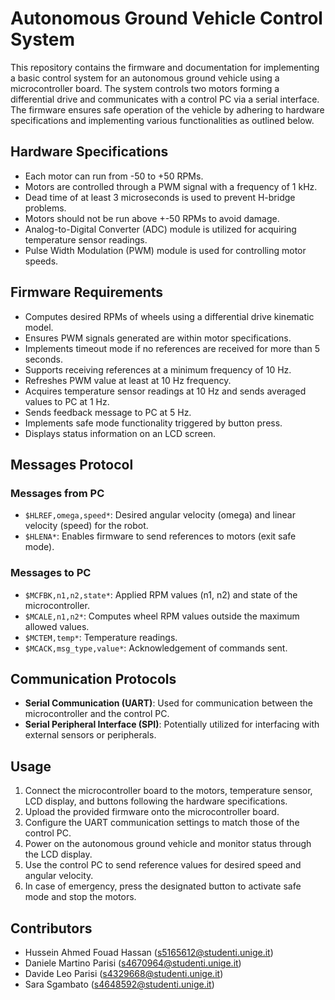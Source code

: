 # Autonomous Ground Vehicle Control System

This repository contains the firmware and documentation for implementing a basic control system for an autonomous ground vehicle using a microcontroller board. The system controls two motors forming a differential drive and communicates with a control PC via a serial interface. The firmware ensures safe operation of the vehicle by adhering to hardware specifications and implementing various functionalities as outlined below.

## Hardware Specifications

- Each motor can run from -50 to +50 RPMs.
- Motors are controlled through a PWM signal with a frequency of 1 kHz.
- Dead time of at least 3 microseconds is used to prevent H-bridge problems.
- Motors should not be run above +-50 RPMs to avoid damage.
- Analog-to-Digital Converter (ADC) module is utilized for acquiring temperature sensor readings.
- Pulse Width Modulation (PWM) module is used for controlling motor speeds.

## Firmware Requirements

- Computes desired RPMs of wheels using a differential drive kinematic model.
- Ensures PWM signals generated are within motor specifications.
- Implements timeout mode if no references are received for more than 5 seconds.
- Supports receiving references at a minimum frequency of 10 Hz.
- Refreshes PWM value at least at 10 Hz frequency.
- Acquires temperature sensor readings at 10 Hz and sends averaged values to PC at 1 Hz.
- Sends feedback message to PC at 5 Hz.
- Implements safe mode functionality triggered by button press.
- Displays status information on an LCD screen.

## Messages Protocol

### Messages from PC

- `$HLREF,omega,speed*`: Desired angular velocity (omega) and linear velocity (speed) for the robot.
- `$HLENA*`: Enables firmware to send references to motors (exit safe mode).

### Messages to PC

- `$MCFBK,n1,n2,state*`: Applied RPM values (n1, n2) and state of the microcontroller.
- `$MCALE,n1,n2*`: Computes wheel RPM values outside the maximum allowed values.
- `$MCTEM,temp*`: Temperature readings.
- `$MCACK,msg_type,value*`: Acknowledgement of commands sent.

## Communication Protocols

- **Serial Communication (UART)**: Used for communication between the microcontroller and the control PC.
- **Serial Peripheral Interface (SPI)**: Potentially utilized for interfacing with external sensors or peripherals.

## Usage

1. Connect the microcontroller board to the motors, temperature sensor, LCD display, and buttons following the hardware specifications.
2. Upload the provided firmware onto the microcontroller board.
3. Configure the UART communication settings to match those of the control PC.
4. Power on the autonomous ground vehicle and monitor status through the LCD display.
5. Use the control PC to send reference values for desired speed and angular velocity.
6. In case of emergency, press the designated button to activate safe mode and stop the motors.


## Contributors
- Hussein Ahmed Fouad Hassan (s5165612@studenti.unige.it) 
- Daniele Martino Parisi (s4670964@studenti.unige.it)
- Davide Leo Parisi (s4329668@studenti.unige.it)
- Sara Sgambato (s4648592@studenti.unige.it)


